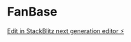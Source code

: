 # FanBase

[Edit in StackBlitz next generation editor ⚡️](https://stackblitz.com/~/github.com/sws121-max/FanBase)
